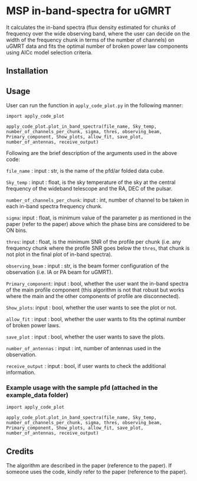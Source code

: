 # MSP in-band-spectra for uGMRT
It calculates the in-band spectra (flux density estimated for chunks of frequency over the wide observing band, where the user can decide on the width of the frequency chunk in terms of the number of channels) on uGMRT data and fits the optimal number of broken power law components using AICc model selection criteria.

## Installation


## Usage
User can run the function in `apply_code_plot.py` in the following manner:
```
import apply_code_plot

apply_code_plot.plot_in_band_spectra(file_name, Sky_temp, number_of_channels_per_chunk, sigma, thres, observing_beam, Primary_component, Show_plots, allow_fit, save_plot, number_of_antennas, receive_output)
```

Following are the brief description of the arguments used in the above code:

```file_name``` : input : str, is the name of the pfd/ar folded data cube.

```Sky_temp``` : input : float, is the sky temperature of the sky at the central frequency of the wideband telescope and the RA, DEC of the pulsar.

```number_of_channels_per_chunk```: input : int, number of channel to be taken in each in-band spectra frequency chunk.

```sigma```: input : float, is minimum value of the parameter p as mentioned in the paper (refer to the paper) above which the phase bins are considered to be ON bins.

```thres```: input : float, is the minimum SNR of the profile per chunk (i.e. any frequency chunk where the profile SNR goes below the ```thres```, that chunk is not plot in the final plot of in-band spectra).

```observing_beam``` : input : str, is the beam former configuration of the observation (i.e. IA or PA beam for uGMRT).

```Primary_component```: input : bool, whether the user want the in-band spectra of the main profile component (this algorithm is not that robust but works where the main and the other components of profile are disconnected).

```Show_plots```: input : bool, whether the user wants to see the plot or not.

```allow_fit``` : input : bool, whether the user wants to fits the optimal number of broken power laws.

```save_plot``` : input : bool, whether the user wants to save the plots.

```number_of_antennas``` : input : int, number of antennas used in the observation.

```receive_output```  : input : bool, if user wants to check the additional information.

### Example usage with the sample pfd (attached in the example_data folder)
```
import apply_code_plot

apply_code_plot.plot_in_band_spectra(file_name, Sky_temp, number_of_channels_per_chunk, sigma, thres, observing_beam, Primary_component, Show_plots, allow_fit, save_plot, number_of_antennas, receive_output)
```

## Credits
The algorithm are described in the paper (reference to the paper). If someone uses the code, kindly refer to the paper (reference to the paper).

